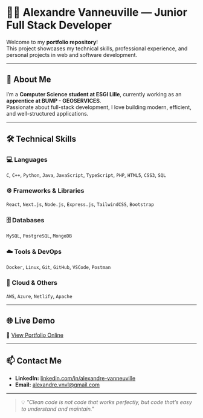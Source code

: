 # 👨‍💻 Alexandre Vanneuville — Junior Full Stack Developer

Welcome to my **portfolio repository**!  
This project showcases my technical skills, professional experience, and personal projects in web and software development.

---

## 🚀 About Me

I’m a **Computer Science student at ESGI Lille**, currently working as an **apprentice at BUMP - GEOSERVICES**.  
Passionate about full-stack development, I love building modern, efficient, and well-structured applications.

---

## 🛠️ Technical Skills

### 💻 Languages
`C`, `C++`, `Python`, `Java`, `JavaScript`, `TypeScript`, `PHP`, `HTML5`, `CSS3`, `SQL`

### ⚙️ Frameworks & Libraries
`React`, `Next.js`, `Node.js`, `Express.js`, `TailwindCSS`, `Bootstrap`

### 🗄️ Databases
`MySQL`, `PostgreSQL`, `MongoDB`

### ☁️ Tools & DevOps
`Docker`, `Linux`, `Git`, `GitHub`, `VSCode`, `Postman`

### 🔧 Cloud & Others
`AWS`, `Azure`, `Netlify`, `Apache`

---

## 🌐 Live Demo

🔗 [View Portfolio Online](https://jarebyt.github.io/Portfolio/)  

---

## 📫 Contact Me

- **LinkedIn:** [linkedin.com/in/alexandre-vanneuville](https://www.linkedin.com/in/alexandre-vanneuville)  
- **Email:** alexandre.vnvl@gmail.com

---

> 💡 *"Clean code is not code that works perfectly, but code that’s easy to understand and maintain."*
